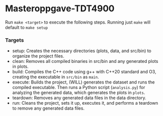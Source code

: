 # Masteroppgave-TDT4900

Run ```make <target>``` to execute the following steps. Running just ```make``` will default to ```make setup```

### Targets

* setup: Creates the necessary directories (plots, data, and src/bin) to organize the project files.
* clean: Removes all compiled binaries in src/bin and any generated plots in plots.
* build: Compiles the C++ code using g++ with C++20 standard and O3, creating the executable in ```src/bin``` as ```main```.
* execute: Builds the project, (WILL) generates the dataset and runs the compiled executable. Then runs a Python script (```analysis.py```) for analyzing the generated data, which generates the plots in ```plots```.
* teardown: Removes any generated data files in the data directory.
* run: Cleans the project, sets it up, executes it, and performs a teardown to remove any generated data files.
